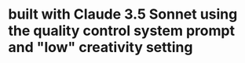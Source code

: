 # built with Claude 3.5 Sonnet using the quality control system prompt and "low" creativity setting
